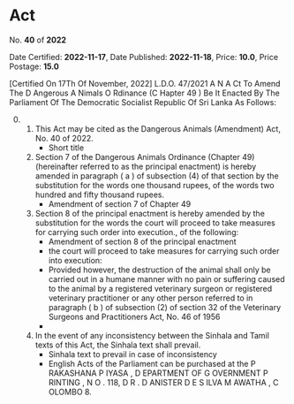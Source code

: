 # Act

No. **40** of **2022**

Date Certified: **2022-11-17**, Date Published: **2022-11-18**, Price: **10.0**, Price Postage: **15.0**

[Certified On 17Th Of November, 2022]
L.D.O. 47/2021
A N  A Ct   To   Amend   The  D Angerous  A Nimals  O Rdinance (C Hapter  49 )
Be It  Enacted By The Parliament Of The Democratic Socialist Republic Of Sri Lanka As Follows:

0. 
    1. This Act may be cited as the Dangerous Animals (Amendment) Act, No. 40 of 2022.
        - Short title
    2. Section 7 of the Dangerous Animals Ordinance (Chapter 49) (hereinafter referred to as the principal enactment) is hereby amended in paragraph ( a ) of subsection (4) of that section by the substitution for the words one thousand rupees, of the words two hundred and fifty thousand rupees.
        - Amendment of section 7 of Chapter 49
    3. Section 8 of the principal enactment is hereby amended  by the substitution for the words the court will proceed to take measures for carrying such order into execution., of the following:
        - Amendment of section 8 of the principal enactment
        - the court will proceed to take measures for carrying such order into execution:
        - Provided however, the destruction of the animal shall only be carried out in a humane manner with no pain or suffering caused to the animal by a registered veterinary surgeon or registered veterinary practitioner or any other person referred to in paragraph ( b ) of subsection (2) of section 32 of the Veterinary Surgeons and Practitioners Act, No. 46 of 1956
        - 
    4. In the event of any inconsistency between the Sinhala and Tamil texts of this Act, the Sinhala text shall prevail.
        - Sinhala text to prevail in case of inconsistency
        - English Acts of the Parliament can be purchased at the P RAKASHANA  P IYASA , D EPARTMENT   OF G OVERNMENT  P RINTING , N O . 118, D R . D ANISTER  D E  S ILVA  M AWATHA , C OLOMBO  8.